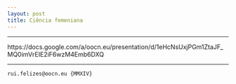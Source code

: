 ```yaml
---
layout: post
title: Ciência femeniana
---
```

<!---->
<hr>
https://docs.google.com/a/oocn.eu/presentation/d/1eHcNsUxjPGm1ZtaJF_MQ0imVrEIE2iF6wzM4Emb6DXQ
<hr>

```
rui.felizes@oocn.eu {MMXIV}
```

